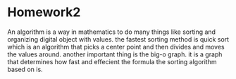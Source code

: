 # Homework2
An algorithm is a way in mathematics to do many things like sorting and organizing digital object with values. the fastest sorting method is quick sort which is an algorithm that picks a center point and then divides and moves the values around. another important thing is the big-o graph. it is a graph that determines how fast and effecient the formula the sorting algorithm based on is. 
